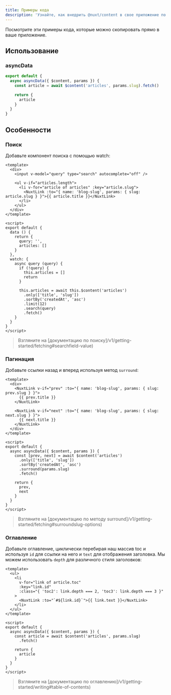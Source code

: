 ```yaml
---
title: Примеры кода
description: 'Узнайте, как внедрить @nuxt/content в свое приложение по этим примерам кода.'
---
```


Посмотрите эти примеры кода, которые можно скопировать прямо в ваше приложение.

## Использование

### asyncData

```js
export default {
  async asyncData({ $content, params }) {
    const article = await $content('articles', params.slug).fetch()

    return {
      article
    }
  }
}
```

## Особенности

### Поиск

Добавьте компонент поиска с помощью watch:

```vue
<template>
  <div>
    <input v-model="query" type="search" autocomplete="off" />

    <ul v-if="articles.length">
      <li v-for="article of articles" :key="article.slug">
        <NuxtLink :to="{ name: 'blog-slug', params: { slug: article.slug } }">{{ article.title }}</NuxtLink>
      </li>
    </ul>
  </div>
</template>

<script>
export default {
  data () {
    return {
      query: '',
      articles: []
    }
  },
  watch: {
    async query (query) {
      if (!query) {
        this.articles = []
        return
      }

      this.articles = await this.$content('articles')
        .only(['title', 'slug'])
        .sortBy('createdAt', 'asc')
        .limit(12)
        .search(query)
        .fetch()
    }
  }
}
</script>
```

> Взгляните на [документацию по поиску]/v1/getting-started/fetching#searchfield-value)

### Пагинация

Добавьте ссылки назад и вперед используя метод `surround`:

```vue
<template>
  <div>
    <NuxtLink v-if="prev" :to="{ name: 'blog-slug', params: { slug: prev.slug } }">
      {{ prev.title }}
    </NuxtLink>

    <NuxtLink v-if="next" :to="{ name: 'blog-slug', params: { slug: next.slug } }">
      {{ next.title }}
    </NuxtLink>
  </div>
</template>

<script>
export default {
  async asyncData({ $content, params }) {
    const [prev, next] = await $content('articles')
      .only(['title', 'slug'])
      .sortBy('createdAt', 'asc')
      .surround(params.slug)
      .fetch()

    return {
      prev,
      next
    }
  }
}
</script>
```

> Взгляните на [документацию по методу surround]/v1/getting-started/fetching#surroundslug-options)

### Оглавление

Добавьте оглавление, циклически перебирая наш массив toc и используя `id` для ссылки на него и `text` для отображения заголовка. Мы можем использовать `depth` для различного стиля заголовков:

```vue
<template>
  <ul>
    <li
      v-for="link of article.toc"
      :key="link.id"
      :class="{ 'toc2': link.depth === 2, 'toc3': link.depth === 3 }"
    >
      <NuxtLink :to="`#${link.id}`">{{ link.text }}</NuxtLink>
    </li>
  </ul>
</template>

<script>
export default {
  async asyncData({ $content, params }) {
    const article = await $content('articles', params.slug)
      .fetch()

    return {
      article
    }
  }
}
</script>
```

> Взгляните на [документацию по оглавлению]/v1/getting-started/writing#table-of-contents)
